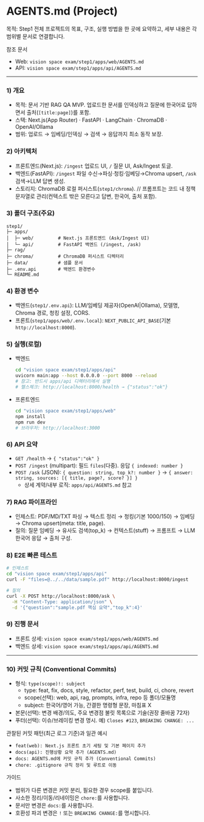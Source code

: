 # AGENTS.md (Project)

목적: Step1 전체 프로젝트의 목표, 구조, 실행 방법을 한 곳에 요약하고, 세부 내용은 각 범위별 문서로 연결합니다.

참조 문서
- Web: `vision space exam/step1/apps/web/AGENTS.md`
- API: `vision space exam/step1/apps/api/AGENTS.md`

---

### 1) 개요
- 목적: 문서 기반 RAG QA MVP. 업로드한 문서를 인덱싱하고 질문에 한국어로 답하면서 출처(`[title:page]`)를 포함.
- 스택: Next.js(App Router) · FastAPI · LangChain · ChromaDB · OpenAI/Ollama
- 범위: 업로드 → 임베딩/인덱싱 → 검색 → 응답까지 최소 동작 보장.

### 2) 아키텍처
- 프론트엔드(Next.js): `/ingest` 업로드 UI, `/` 질문 UI, Ask/Ingest 토글.
- 백엔드(FastAPI): `/ingest` 파일 수신→파싱·청킹·임베딩→Chroma upsert, `/ask` 검색→LLM 답변 생성.
- 스토리지: ChromaDB 로컬 퍼시스트(`step1/chroma`).
// 프롬프트는 코드 내 정책 문자열로 관리(컨텍스트 밖은 모른다고 답변, 한국어, 출처 포함).

### 3) 폴더 구조(주요)
```
step1/
├─ apps/
│  ├─ web/         # Next.js 프론트엔드 (Ask/Ingest UI)
│  └─ api/         # FastAPI 백엔드 (/ingest, /ask)
├─ rag/
├─ chroma/         # ChromaDB 퍼시스트 디렉터리
├─ data/           # 샘플 문서
├─ .env.api        # 백엔드 환경변수
└─ README.md
```

### 4) 환경 변수
- 백엔드(`step1/.env.api`): LLM/임베딩 제공자(OpenAI|Ollama), 모델명, Chroma 경로, 청킹 설정, CORS.
- 프론트(`step1/apps/web/.env.local`): `NEXT_PUBLIC_API_BASE`(기본 `http://localhost:8000`).

### 5) 실행(로컬)
- 백엔드
  ```bash
  cd "vision space exam/step1/apps/api"
  uvicorn main:app --host 0.0.0.0 --port 8000 --reload
  # 참고: 반드시 apps/api 디렉터리에서 실행
  # 헬스체크: http://localhost:8000/health → {"status":"ok"}
  ```
- 프론트엔드
  ```bash
  cd "vision space exam/step1/apps/web"
  npm install
  npm run dev
  # 브라우저: http://localhost:3000
  ```

### 6) API 요약
- `GET /health` → `{ "status":"ok" }`
- `POST /ingest` (multipart): 필드 `files`(다중). 응답 `{ indexed: number }`
- `POST /ask` (JSON): `{ question: string, top_k?: number }` → `{ answer: string, sources: [{ title, page?, score? }] }`
  - 상세 계약/내부 로직: `apps/api/AGENTS.md` 참고

### 7) RAG 파이프라인
- 인제스트: PDF/MD/TXT 파싱 → 텍스트 정리 → 청킹(기본 1000/150) → 임베딩 → Chroma upsert(meta: title, page).
- 질의: 질문 임베딩 → 유사도 검색(top_k) → 컨텍스트(stuff) → 프롬프트 → LLM 한국어 응답 → 출처 구성.

### 8) E2E 빠른 테스트
```bash
# 인제스트
cd "vision space exam/step1/apps/api"
curl -F "files=@../../data/sample.pdf" http://localhost:8000/ingest

# 질의
curl -X POST http://localhost:8000/ask \
  -H "Content-Type: application/json" \
  -d '{"question":"sample.pdf 핵심 요약","top_k":4}'
```

### 9) 진행 문서
- 프론트 상세: `vision space exam/step1/apps/web/AGENTS.md`
- 백엔드 상세: `vision space exam/step1/apps/api/AGENTS.md`

---

### 10) 커밋 규칙 (Conventional Commits)
- 형식: `type(scope)!: subject`
  - type: feat, fix, docs, style, refactor, perf, test, build, ci, chore, revert
  - scope(선택): web, api, rag, prompts, infra, repo 등 폴더/모듈명
  - subject: 한국어/영어 가능, 간결한 명령형 문장, 마침표 X
- 본문(선택): 변경 배경/의도, 주요 변경점 불릿 목록으로 기술(권장 줄바꿈 72자)
- 푸터(선택): 이슈/브레이킹 변경 명시. 예) `Closes #123`, `BREAKING CHANGE: ...`

관찰된 커밋 패턴(최근 로그 기준)과 일관 예시
- `feat(web): Next.js 프론트 초기 세팅 및 기본 페이지 추가`
- `docs(api): 진행상황 요약 추가 (AGENTS.md)`
- `docs: AGENTS.md에 커밋 규칙 추가 (Conventional Commits)`
- `chore: .gitignore 규칙 정리 및 루트로 이동`

가이드
- 범위가 다른 변경은 커밋 분리, 필요한 경우 scope를 붙입니다.
- 사소한 정리/이동/리네이밍은 `chore:`를 사용합니다.
- 문서만 변경은 `docs:`를 사용합니다.
- 호환성 파괴 변경은 `!` 또는 `BREAKING CHANGE:`를 명시합니다.
